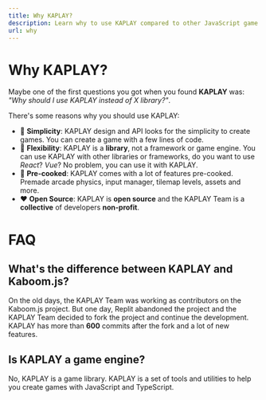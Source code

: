 ```yaml
---
title: Why KAPLAY?
description: Learn why to use KAPLAY compared to other JavaScript game libraries like Phaser, Cocos2d, and others.
url: why
---
```


# Why KAPLAY?

Maybe one of the first questions you got when you found **KAPLAY** was: _"Why
should I use KAPLAY instead of X library?"_.

There's some reasons why you should use KAPLAY:

- 🧪 **Simplicity**: KAPLAY design and API looks for the simplicity to create
  games. You can create a game with a few lines of code.
- 📏 **Flexibility**: KAPLAY is a **library**, not a framework or game engine.
  You can use KAPLAY with other libraries or frameworks, do you want to use
  _React_? _Vue_? No problem, you can use it with KAPLAY.
- 🍳 **Pre-cooked**: KAPLAY comes with a lot of features pre-cooked. Premade
  arcade physics, input manager, tilemap levels, assets and more.
- ❤️ **Open Source**: KAPLAY is **open source** and the KAPLAY Team is a
  **collective** of developers **non-profit**.

# FAQ

## What's the difference between KAPLAY and Kaboom.js?

On the old days, the KAPLAY Team was working as contributors on the Kaboom.js
project. But one day, Replit abandoned the project and the KAPLAY Team decided
to fork the project and continue the development. KAPLAY has more than **600**
commits after the fork and a lot of new features.

## Is KAPLAY a game engine?

No, KAPLAY is a game library. KAPLAY is a set of tools and utilities to help you
create games with JavaScript and TypeScript.
